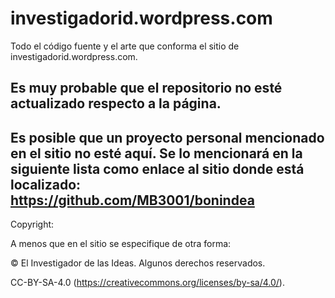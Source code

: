 # investigadorid.wordpress.com
Todo el código fuente y el arte que conforma el sitio de investigadorid.wordpress.com.

Es muy probable que el repositorio no esté actualizado respecto a la página.
-----------------------
Es posible que un proyecto personal mencionado en el sitio no esté aquí.
Se lo mencionará en la siguiente lista como enlace al sitio donde está localizado:
https://github.com/MB3001/bonindea
-----------------------



Copyright:

A menos que en el sitio se especifique de otra forma:

© El Investigador de las Ideas. Algunos derechos reservados.

CC-BY-SA-4.0 (https://creativecommons.org/licenses/by-sa/4.0/).

